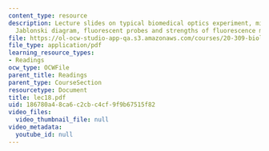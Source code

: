 ```yaml
---
content_type: resource
description: Lecture slides on typical biomedical optics experiment, microscope configurations,
  Jablonski diagram, fluorescent probes and strengths of fluorescence microscopy.
file: https://ol-ocw-studio-app-qa.s3.amazonaws.com/courses/20-309-biological-engineering-ii-instrumentation-and-measurement-fall-2006/186780a48ca6c2cbc4cf9f9b67515f82_lec18.pdf
file_type: application/pdf
learning_resource_types:
- Readings
ocw_type: OCWFile
parent_title: Readings
parent_type: CourseSection
resourcetype: Document
title: lec18.pdf
uid: 186780a4-8ca6-c2cb-c4cf-9f9b67515f82
video_files:
  video_thumbnail_file: null
video_metadata:
  youtube_id: null
---
```

